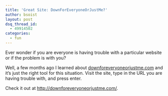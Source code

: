 ```yaml
---
title: 'Great Site: DownForEveryoneOrJustMe?'
author: bsoist
layout: post
dsq_thread_id:
  - 49914502
categories:
  - fun
---
```

Ever wonder if you are everyone is having trouble with a particular website or if the problem is with you?

Well, a few months ago I learned about [downforeveryoneorjustme.com][1] and it&#8217;s just the right tool for this situation. Visit the site, type in the URL you are having trouble with, and press enter. 

Check it out at <http://downforeveryoneorjustme.com/>.

 [1]: http://downforeveryoneorjustme.com/
